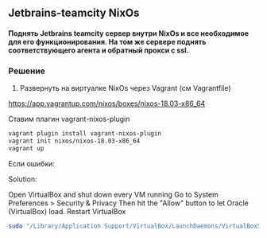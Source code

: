 ## Jetbrains-teamcity NixOs

#### Поднять Jetbrains teamcity сервер внутри NixOs и все необходимое для его функционирования. На том же сервере поднять соответствующего агента и обратный прокси с ssl.

### Решение
1) Развернуть на виртуалке NixOs через Vagrant (см Vagrantfile)

https://app.vagrantup.com/nixos/boxes/nixos-18.03-x86_64

Ставим плагин vagrant-nixos-plugin
```bash
vagrant plugin install vagrant-nixos-plugin
vagrant init nixos/nixos-18.03-x86_64
vagrant up
```

Если ошибки:

Solution:

Open VirtualBox and shut down every VM running
Go to System Preferences > Security & Privacy Then hit the "Allow" button to let Oracle (VirtualBox) load.
Restart VirtualBox

```bash
sudo "/Library/Application Support/VirtualBox/LaunchDaemons/VirtualBoxStartup.sh" restart
```